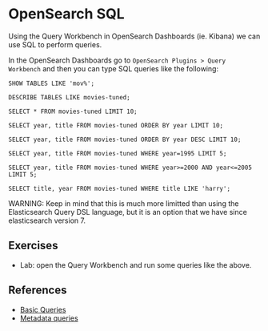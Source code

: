 # OpenSearch SQL

Using the Query Workbench in OpenSearch Dashboards (ie. Kibana) we can use SQL to perform queries.

In the OpenSearch Dashboards go to `OpenSearch Plugins > Query Workbench` and then you can type SQL queries like the following:

```
SHOW TABLES LIKE 'mov%';

DESCRIBE TABLES LIKE movies-tuned;

SELECT * FROM movies-tuned LIMIT 10;

SELECT year, title FROM movies-tuned ORDER BY year LIMIT 10;

SELECT year, title FROM movies-tuned ORDER BY year DESC LIMIT 10;

SELECT year, title FROM movies-tuned WHERE year=1995 LIMIT 5;

SELECT year, title FROM movies-tuned WHERE year>=2000 AND year<=2005 LIMIT 5;

SELECT title, year FROM movies-tuned WHERE title LIKE 'harry';
```

WARNING: Keep in mind that this is much more limitted than using the Elasticsearch Query DSL language, but it is an option that we have since elasticsearch version 7.

## Exercises
- Lab: open the Query Workbench and run some queries like the above.

## References
- [Basic Queries](https://opensearch.org/docs/latest/search-plugins/sql/sql/basic/)
- [Metadata queries](https://opensearch.org/docs/latest/search-plugins/sql/sql/metadata/)
